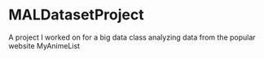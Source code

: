 # MALDatasetProject
A project I worked on for a big data class analyzing data from the popular website MyAnimeList
